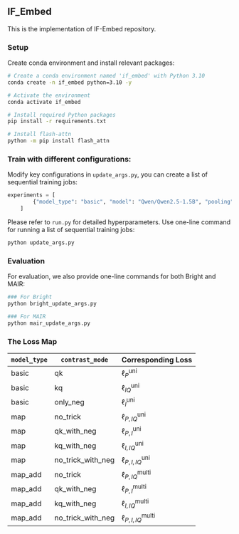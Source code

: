 ## IF_Embed
This is the implementation of IF-Embed repository.


### Setup
Create conda environment and install relevant packages:
```bash
# Create a conda environment named 'if_embed' with Python 3.10
conda create -n if_embed python=3.10 -y

# Activate the environment
conda activate if_embed

# Install required Python packages
pip install -r requirements.txt

# Install flash-attn
python -m pip install flash_attn
```


### Train with different configurations:

Modify key configurations in `update_args.py`, you can create a list of sequential training jobs:

```python
experiments = [
        {"model_type": "basic", "model": "Qwen/Qwen2.5-1.5B", "pooling": "last", "share_encoder": True, "num_train_epochs": 2, "contrast_mode": "qk", "data_reverse": False, "padding_side": "left", "train_file": "aarontrinh02/ms_marco_synthetic_data"},
    ]
```
Please refer to `run.py` for detailed hyperparameters.
Use one-line command for running a list of sequential training jobs:
```bash
python update_args.py
```


### Evaluation

For evaluation, we also provide one-line commands for both Bright and MAIR:

```bash
### For Bright
python bright_update_args.py

### For MAIR
python mair_update_args.py
```


### The Loss Map

| `model_type` | `contrast_mode`       | Corresponding Loss                  |
|--------------|-----------------------|-------------------------------------|
| basic        | qk                    | $\ell^{\text{uni}}_{P}$             |
| basic        | kq                    | $\ell^{\text{uni}}_{IQ}$            |
| basic        | only_neg              | $\ell^{\text{uni}}_{I}$             |
| map          | no_trick              | $\ell^{\text{uni}}_{P, IQ}$         |
| map          | qk_with_neg           | $\ell^{\text{uni}}_{P, I}$          |
| map          | kq_with_neg           | $\ell^{\text{uni}}_{I, IQ}$         |
| map          | no_trick_with_neg     | $\ell^{\text{uni}}_{P, I, IQ}$      |
| map_add      | no_trick              | $\ell^{\text{multi}}_{P, IQ}$       |
| map_add      | qk_with_neg           | $\ell^{\text{multi}}_{P, I}$        |
| map_add      | kq_with_neg           | $\ell^{\text{multi}}_{I, IQ}$       |
| map_add      | no_trick_with_neg     | $\ell^{\text{multi}}_{P, I, IQ}$    |

